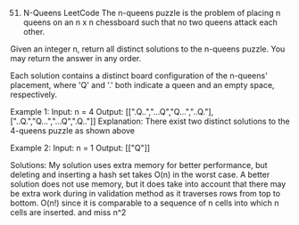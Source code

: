 51. N-Queens LeetCode
The n-queens puzzle is the problem of placing n queens on an n x n chessboard such that no two queens attack each other.

Given an integer n, return all distinct solutions to the n-queens puzzle. You may return the answer in any order.

Each solution contains a distinct board configuration of the n-queens' placement, where 'Q' and '.' both indicate a queen and an empty space, respectively.

 
Example 1:
Input: n = 4
Output: [[".Q..","...Q","Q...","..Q."],["..Q.","Q...","...Q",".Q.."]]
Explanation: There exist two distinct solutions to the 4-queens puzzle as shown above

Example 2:
Input: n = 1
Output: [["Q"]]

Solutions:
My solution uses extra memory for better performance, but deleting and inserting a hash set takes O(n) in the worst case. A better solution does not use memory, but it does take into account that there may be extra work during in validation method as it traverses rows from top to bottom.
O(n!) since it is comparable to a sequence of n cells into which n cells are inserted. and miss n^2

